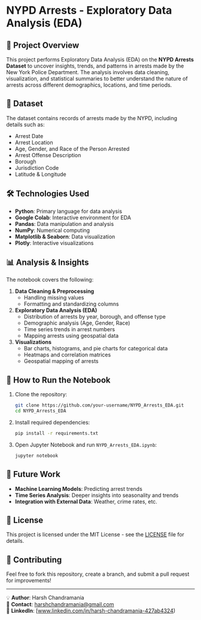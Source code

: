 # NYPD Arrests - Exploratory Data Analysis (EDA)

## 📌 Project Overview

This project performs Exploratory Data Analysis (EDA) on the **NYPD Arrests Dataset** to uncover insights, trends, and patterns in arrests made by the New York Police Department. The analysis involves data cleaning, visualization, and statistical summaries to better understand the nature of arrests across different demographics, locations, and time periods.

## 📂 Dataset

The dataset contains records of arrests made by the NYPD, including details such as:

- Arrest Date
- Arrest Location
- Age, Gender, and Race of the Person Arrested
- Arrest Offense Description
- Borough
- Jurisdiction Code
- Latitude & Longitude 

## 🛠️ Technologies Used

- **Python**: Primary language for data analysis
- **Google Colab**: Interactive environment for EDA
- **Pandas**: Data manipulation and analysis
- **NumPy**: Numerical computing
- **Matplotlib & Seaborn**: Data visualization
- **Plotly**: Interactive visualizations

## 📊 Analysis & Insights

The notebook covers the following:

1. **Data Cleaning & Preprocessing**
   - Handling missing values
   - Formatting and standardizing columns
2. **Exploratory Data Analysis (EDA)**
   - Distribution of arrests by year, borough, and offense type
   - Demographic analysis (Age, Gender, Race)
   - Time series trends in arrest numbers
   - Mapping arrests using geospatial data
3. **Visualizations**
   - Bar charts, histograms, and pie charts for categorical data
   - Heatmaps and correlation matrices
   - Geospatial mapping of arrests

## 🚀 How to Run the Notebook

1. Clone the repository:
   ```bash
   git clone https://github.com/your-username/NYPD_Arrests_EDA.git
   cd NYPD_Arrests_EDA
   ```
2. Install required dependencies:
   ```bash
   pip install -r requirements.txt
   ```
3. Open Jupyter Notebook and run `NYPD_Arrests_EDA.ipynb`:
   ```bash
   jupyter notebook
   ```

## 📌 Future Work

- **Machine Learning Models**: Predicting arrest trends
- **Time Series Analysis**: Deeper insights into seasonality and trends
- **Integration with External Data**: Weather, crime rates, etc.

## 📜 License

This project is licensed under the MIT License - see the [LICENSE](LICENSE) file for details.

## 🤝 Contributing

Feel free to fork this repository, create a branch, and submit a pull request for improvements!

---

💡 **Author**: Harsh Chandramania\
📧 **Contact**: [harshchandramania@gmail.com](mailto\:harshchandramania@gmail.com)\
🔗 **LinkedIn**: [www.linkedin.com/in/harsh-chandramania-427ab4324)

